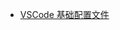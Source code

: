 <!-- docs/learning_notes/Code/_sidebar.md -->

- [VSCode 基础配置文件](/learning_notes/Code/VSCode_settings.md)
